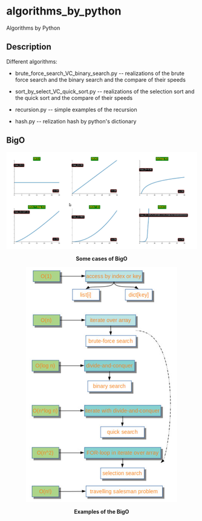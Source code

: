 # algorithms_by_python

Algorithms by Python


## Description

Different algorithms:

- brute_force_search_VC_binary_search.py -- realizations of the brute force search and the binary search and the compare of their speeds

- sort_by_select_VC_quick_sort.py -- realizations of the selection sort and the quick sort and the compare of their speeds

- recursion.py -- simple examples of the recursion

- hash.py -- relization hash by python's dictionary 


## BigO

<p align="center">
  <img width = "800" src="screenshots/bigO.jpg"/>
<p align="center"><b>Some cases of BigO</b><p align="center">
</p>

<p align="center">
  <img width = "400" src="screenshots/bigO_examples.jpg"/>
<p align="center"><b>Examples of the BigO</b><p align="center">
</p>
